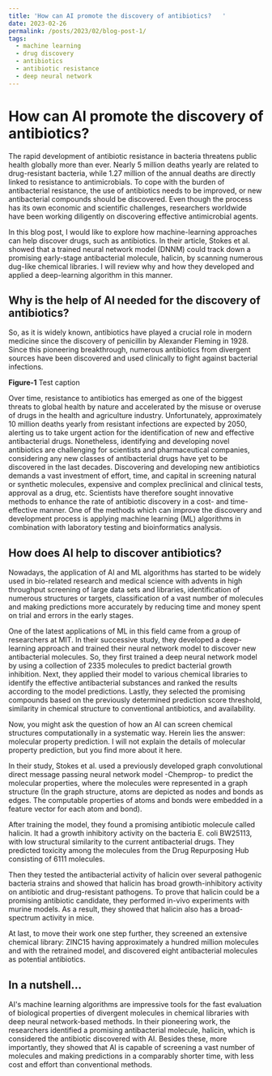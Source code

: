 ```yaml
---
title: 'How can AI promote the discovery of antibiotics?   '
date: 2023-02-26
permalink: /posts/2023/02/blog-post-1/
tags:
  - machine learning
  - drug discovery
  - antibiotics
  - antibiotic resistance
  - deep neural network
---
```


# How can AI promote the discovery of antibiotics?

The rapid development of antibiotic resistance in bacteria threatens public health globally more than ever. Nearly 5 million deaths yearly are related to drug-resistant bacteria, while 1.27 million of the annual deaths are directly linked to resistance to antimicrobials. To cope with the burden of antibacterial resistance, the use of antibiotics needs to be improved, or new antibacterial compounds should be discovered. Even though the process has its own economic and scientific challenges, researchers worldwide have been working diligently on discovering effective antimicrobial agents. 

In this blog post, I would like to explore how machine-learning approaches can help discover drugs, such as antibiotics. In their article, Stokes et al. showed that a trained neural network model (DNNM) could track down a promising early-stage antibacterial molecule, halicin, by scanning numerous dug-like chemical libraries. I will review why and how they developed and applied a deep-learning algorithm in this manner.

## Why is the help of AI needed for the discovery of antibiotics?

So, as it is widely known, antibiotics have played a crucial role in modern medicine since the discovery of penicillin by Alexander Fleming in 1928. Since this pioneering breakthrough, numerous antibiotics from divergent sources have been discovered and used clinically to fight against bacterial infections.

[](images/bacteria.jpg)
**Figure-1** Test caption

Over time, resistance to antibiotics has emerged as one of the biggest threats to global health by nature and accelerated by the misuse or overuse of drugs in the health and agriculture industry. Unfortunately, approximately 10 million deaths yearly from resistant infections are expected by 2050, alerting us to take urgent action for the identification of new and effective antibacterial drugs. Nonetheless, identifying and developing novel antibiotics are challenging for scientists and pharmaceutical companies, considering any new classes of antibacterial drugs have yet to be discovered in the last decades. Discovering and developing new antibiotics demands a vast investment of effort, time, and capital in screening natural or synthetic molecules, expensive and complex preclinical and clinical tests, approval as a drug, etc. Scientists have therefore sought innovative methods to enhance the rate of antibiotic discovery in a cost- and time-effective manner. One of the methods which can improve the discovery and development process is applying machine learning (ML) algorithms in combination with laboratory testing and bioinformatics analysis.   

## How does AI help to discover antibiotics? 

Nowadays, the application of AI and ML algorithms has started to be widely used in bio-related research and medical science with advents in high throughput screening of large data sets and libraries, identification of numerous structures or targets, classification of a vast number of molecules and making predictions more accurately by reducing time and money spent on trial and errors in the early stages.

One of the latest applications of ML in this field came from a group of researchers at MIT. In their successive study, they developed a deep-learning approach and trained their neural network model to discover new antibacterial molecules. So, they first trained a deep neural network model by using a collection of 2335 molecules to predict bacterial growth inhibition. Next, they applied their model to various chemical libraries to identify the effective antibacterial substances and ranked the results according to the model predictions. Lastly, they selected the promising compounds based on the previously determined prediction score threshold, similarity in chemical structure to conventional antibiotics, and availability. 

Now, you might ask the question of how an AI can screen chemical structures computationally in a systematic way. Herein lies the answer: molecular property prediction. I will not explain the details of molecular property prediction, but you find more about it here.

In their study, Stokes et al. used a previously developed graph convolutional direct message passing neural network model -Chemprop- to predict the molecular properties, where the molecules were represented in a graph structure (In the graph structure, atoms are depicted as nodes and bonds as edges. The computable properties of atoms and bonds were embedded in a feature vector for each atom and bond). 

After training the model, they found a promising antibiotic molecule called halicin. It had a growth inhibitory activity on the bacteria E. coli BW25113, with low structural similarity to the current antibacterial drugs. They predicted toxicity among the molecules from the Drug Repurposing Hub consisting of 6111 molecules. 

Then they tested the antibacterial activity of halicin over several pathogenic bacteria strains and showed that halicin has broad growth-inhibitory activity on antibiotic and drug-resistant pathogens. To prove that halicin could be a promising antibiotic candidate, they performed in-vivo experiments with murine models. As a result, they showed that halicin also has a broad-spectrum activity in mice. 

At last, to move their work one step further, they screened an extensive chemical library: ZINC15 having approximately a hundred million molecules and with the retrained model, and discovered eight antibacterial molecules as potential antibiotics. 

## In a nutshell…

AI's machine learning algorithms are impressive tools for the fast evaluation of biological properties of divergent molecules in chemical libraries with deep neural network-based methods. In their pioneering work, the researchers identified a promising antibacterial molecule, halicin, which is considered the antibiotic discovered with AI. Besides these, more importantly, they showed that AI is capable of screening a vast number of molecules and making predictions in a comparably shorter time, with less cost and effort than conventional methods.